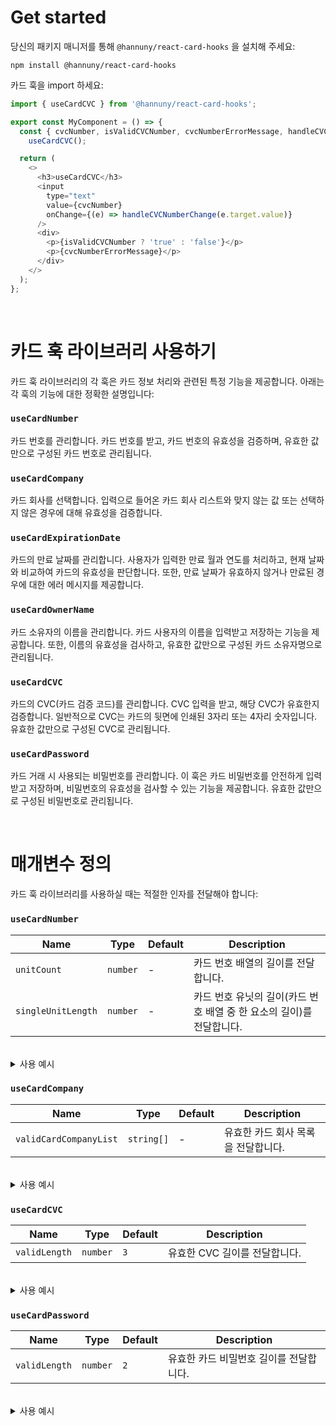 # Get started

당신의 패키지 매니저를 통해 `@hannuny/react-card-hooks` 을 설치해 주세요:

```shell
npm install @hannuny/react-card-hooks
```

카드 훅을 import 하세요:

```javascript
import { useCardCVC } from '@hannuny/react-card-hooks';

export const MyComponent = () => {
  const { cvcNumber, isValidCVCNumber, cvcNumberErrorMessage, handleCVCNumberChange } =
    useCardCVC();

  return (
    <>
      <h3>useCardCVC</h3>
      <input
        type="text"
        value={cvcNumber}
        onChange={(e) => handleCVCNumberChange(e.target.value)}
      />
      <div>
        <p>{isValidCVCNumber ? 'true' : 'false'}</p>
        <p>{cvcNumberErrorMessage}</p>
      </div>
    </>
  );
};
```

<br />

# 카드 훅 라이브러리 사용하기

카드 훅 라이브러리의 각 훅은 카드 정보 처리와 관련된 특정 기능을 제공합니다. 아래는 각 훅의 기능에 대한 정확한 설명입니다:

### `useCardNumber`

카드 번호를 관리합니다. 카드 번호를 받고, 카드 번호의 유효성을 검증하며, 유효한 값만으로 구성된 카드 번호로 관리됩니다.

### `useCardCompany`

카드 회사를 선택합니다. 입력으로 들어온 카드 회사 리스트와 맞지 않는 값 또는 선택하지 않은 경우에 대해 유효성을 검증합니다.

### `useCardExpirationDate`

카드의 만료 날짜를 관리합니다. 사용자가 입력한 만료 월과 연도를 처리하고, 현재 날짜와 비교하여 카드의 유효성을 판단합니다. 또한, 만료 날짜가 유효하지 않거나 만료된 경우에 대한 에러 메시지를 제공합니다.

### `useCardOwnerName`

카드 소유자의 이름을 관리합니다. 카드 사용자의 이름을 입력받고 저장하는 기능을 제공합니다. 또한, 이름의 유효성을 검사하고, 유효한 값만으로 구성된 카드 소유자명으로 관리됩니다.

### `useCardCVC`

카드의 CVC(카드 검증 코드)를 관리합니다. CVC 입력을 받고, 해당 CVC가 유효한지 검증합니다. 일반적으로 CVC는 카드의 뒷면에 인쇄된 3자리 또는 4자리 숫자입니다. 유효한 값만으로 구성된 CVC로 관리됩니다.

### `useCardPassword`

카드 거래 시 사용되는 비밀번호를 관리합니다. 이 훅은 카드 비밀번호를 안전하게 입력받고 저장하며, 비밀번호의 유효성을 검사할 수 있는 기능을 제공합니다. 유효한 값만으로 구성된 비밀번호로 관리됩니다.

<br />

# 매개변수 정의

카드 훅 라이브러리를 사용하실 때는 적절한 인자를 전달해야 합니다:

### `useCardNumber`

| Name               | Type     | Default | Description                                                           |
| ------------------ | -------- | ------- | --------------------------------------------------------------------- |
| `unitCount`        | `number` | -       | 카드 번호 배열의 길이를 전달합니다.                                   |
| `singleUnitLength` | `number` | -       | 카드 번호 유닛의 길이(카드 번호 배열 중 한 요소의 길이)를 전달합니다. |

<br />

<details>
<summary>사용 예시</summary>

```js
export const MyComponent = () => {
  const { cardNumber, isValidCardNumbers, cardNumberErrorMessages, handleCardNumberChange } =
    useCardNumber(4, 4);

  return (
    <>
      <h3>useCardNumber</h3>
      <input
        type="text"
        value={cardNumbers.cardNumber[0]}
        onChange={(e) => cardNumbers.handleCardNumberChange(e.target.value, 0)}
      ></input>
      <input
        type="text"
        value={cardNumbers.cardNumber[1]}
        onChange={(e) => cardNumbers.handleCardNumberChange(e.target.value, 1)}
      ></input>
      <input
        type="text"
        value={cardNumbers.cardNumber[2]}
        onChange={(e) => cardNumbers.handleCardNumberChange(e.target.value, 2)}
      ></input>
      <input
        type="text"
        value={cardNumbers.cardNumber[3]}
        onChange={(e) => cardNumbers.handleCardNumberChange(e.target.value, 3)}
      ></input>
      <div>
        <p>{`${cardNumbers.isValidCardNumbers}`}</p>
        // 에러 메세지를 하나씩 띄우도록 해야합니다.
        <p>{cardNumbers.cardNumberErrorMessages}</p>
      </div>
    </>
  );
};
```

</details>

### `useCardCompany`

| Name                   | Type       | Default | Description                         |
| ---------------------- | ---------- | ------- | ----------------------------------- |
| `validCardCompanyList` | `string[]` | -       | 유효한 카드 회사 목록을 전달합니다. |

<br />

<details>
<summary>사용 예시</summary>

```js
export const MyComponent = () => {
  const { cardCompany, isValidCardCompany, cardCompanyErrorMessage, handleCardCompanyChange } =
    useCardCompany(['신한카드', '롯데카드', 'BC카드']);

  return (
    <>
      <h3>useCardCompany</h3>
      <select onChange={(e) => handleCardCompanyChange(e.target.value)}>
        <option selected={cardCompany === ''} value="">
          선택해 주세요
        </option>
        <option selected={cardCompany === '신한카드'}>신한카드</option>
        <option selected={cardCompany === '롯데카드'}>롯데카드</option>
        <option selected={cardCompany === 'BC카드'}>BC카드</option>
      </select>
      <div>
        <p>{isValidCardCompany ? 'true' : 'false'}</p>
        <p>{cardCompanyErrorMessage}</p>
      </div>
    </>
  );
};
```

</details>

### `useCardCVC`

| Name          | Type     | Default | Description                   |
| ------------- | -------- | ------- | ----------------------------- |
| `validLength` | `number` | `3`     | 유효한 CVC 길이를 전달합니다. |

<br />

<details>
<summary>사용 예시</summary>

```js
export const MyComponent = () => {
  const { cvcNumber, isValidCVCNumber, cvcNumberErrorMessage, handleCVCNumberChange } =
    useCardCVC(4);

  // 이제 카드 CVC 번호는 4자리 숫자여야만 유효합니다.

  return (
    <>
      <h3>useCardCVC</h3>
      <input
        type="text"
        value={cvcNumber}
        onChange={(e) => handleCVCNumberChange(e.target.value)}
      />;<div>
        <p>{isValidCVCNumber ? 'true' : 'false'}</p>
        <p>{cvcNumberErrorMessage}</p>
      </div>
    </>
  );
};
```

</details>

### `useCardPassword`

| Name          | Type     | Default | Description                             |
| ------------- | -------- | ------- | --------------------------------------- |
| `validLength` | `number` | `2`     | 유효한 카드 비밀번호 길이를 전달합니다. |

<br />

<details>
<summary>사용 예시</summary>

```js
export const MyComponent = () => {
  const { password, isValidPassword, passwordErrorMessage, handlePasswordChange } =
    useCardPassword(4);

  // 이제 카드 비밀번호는 4자리 숫자여야만 유효합니다.

  return (
    <>
      <h3>useCardPassword</h3>
      <input type="text" value={password} onChange={(e) => handlePasswordChange(e.target.value)} />
      <div>
        <p>{isValidPassword ? 'true' : 'false'}</p>
        <p>{passwordErrorMessage}</p>
      </div>
      ;
    </>
  );
};
```

</details>
